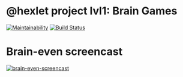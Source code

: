 # @hexlet project lvl1: Brain Games

[![Maintainability](https://api.codeclimate.com/v1/badges/a99a88d28ad37a79dbf6/maintainability)](https://codeclimate.com/github/codeclimate/codeclimate/maintainability)
[![Build Status](https://travis-ci.com/olekhova/frontend-project-lvl1.svg?branch=master)](https://travis-ci.com/olekhova/frontend-project-lvl1)

# Brain-even screencast
[![brain-even-screencast](https://asciinema.org/a/A8a0RiidiNuzcM6IkOPq5kqed.png)](https://asciinema.org/a/A8a0RiidiNuzcM6IkOPq5kqed)
